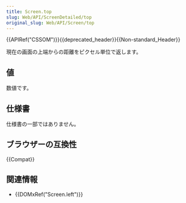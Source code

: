```yaml
---
title: Screen.top
slug: Web/API/ScreenDetailed/top
original_slug: Web/API/Screen/top
---
```


{{APIRef("CSSOM")}}{{deprecated_header}}{{Non-standard_Header}}

現在の画面の上端からの距離をピクセル単位で返します。

## 値

数値です。

## 仕様書

仕様書の一部ではありません。

## ブラウザーの互換性

{{Compat}}

## 関連情報

- {{DOMxRef("Screen.left")}}
